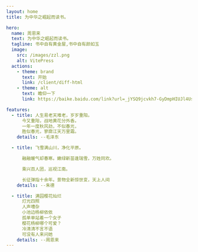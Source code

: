 ```yaml
---
layout: home
title: 为中华之崛起而读书。

hero:
  name: 周恩来
  text: 为中华之崛起而读书。
  tagline: 书中自有黄金屋,书中自有颜如玉
  image:
    src: /images/zzl.png
    alt: VitePress
  actions:
    - theme: brand
      text: 开始
      link: /client/diff-html
    - theme: alt
      text: 瞻仰一下
      link: https://baike.baidu.com/link?url=_jYSQ9jcvkh7-GyDmpHIUJl4UsubbDJlZGvo87Q3o4sGtrHn7JE041rxj8lzsHq0Thqs_oI-wPO0KcE0wFeIbPsmW_Dh049935-Gxh3gKNNkLKMLukYN5hRGaAnSY1Iq

features:
  - title: 人生易老天难老，岁岁重阳。
      今又重阳，战地黄花分外香。
      一年一度秋风劲，不似春光，
      胜似春光，寥廓江天万里霜。
    details: --毛泽东

  - title: 飞雪满山川，净化平原。

      融融暖气却春寒。嫩绿新苗逢瑞雪，万姓同欢。

      乘兴百人团，巡视江南。

      长征弹指十余年。景物全新惊世变，天上人间
    details: --朱德

  - title: 满园樱花灿烂
      灯光四照
      人声嘈杂
      小池边杨柳依依
      孤单单站着一个女子
      樱花杨柳哪个可爱？
      冷清清不言不语
      可没有人来问她
    details: --周恩来
---
```

